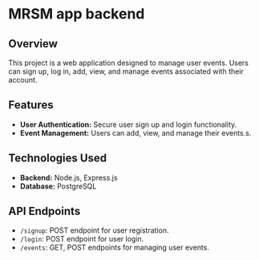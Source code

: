 # MRSM app backend

## Overview

This project is a web application designed to manage user events. Users can sign up, log in, add, view, and manage events associated with their account.

## Features

- **User Authentication:** Secure user sign up and login functionality.
- **Event Management:** Users can add, view, and manage their events.s.

## Technologies Used

- **Backend:** Node.js, Express.js
- **Database:** PostgreSQL

## API Endpoints

- `/signup`: POST endpoint for user registration.
- `/login`: POST endpoint for user login.
- `/events`: GET, POST endpoints for managing user events.

